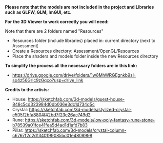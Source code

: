 **Please note that the models are not included in the project and Libraries such as GLFW, GLM, ImGUI, etc.**

**For the 3D Viewer to work correctly you will need:**

Note that there are 2 folders named "Resources"
- Resources folder (include libraries) placed in: current directory (next to Assessment)
- Create a Resources directory: Assessment/OpenGL/Resources
- Place the shaders and models folder inside the new Resources directory

**To simplify the process all the necessary folders are in this link:**
- https://drive.google.com/drive/folders/1w8MhWRGEgnkb9sI-so4z56GrIc9zGqco?usp=drive_link

**Credits to the artists:**
- House: https://sketchfab.com/3d-models/guest-house-848c5cd323984d0db036e3dc1d734d5c
- Crystal: https://sketchfab.com/3d-models/stylized-crystal-c505f2bfa8804f42bd7f23e26ac749d2
- Rune: https://sketchfab.com/3d-models/low-poly-fantasy-rune-stone-b78539a01fce41fea5d4ad1d1afd7b83
- Pillar: https://sketchfab.com/3d-models/crystal-column-c6767f2c2d1340199085bd01e4808998
